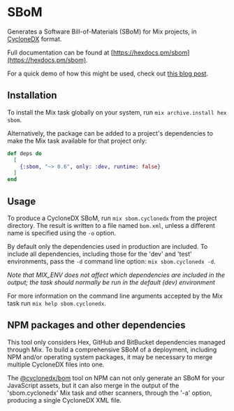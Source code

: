 # SBoM

Generates a Software Bill-of-Materials (SBoM) for Mix projects, in [CycloneDX](https://cyclonedx.org)
format.

Full documentation can be found at [https://hexdocs.pm/sbom](https://hexdocs.pm/sbom).

For a quick demo of how this might be used, check out [this blog post](https://blog.voltone.net/post/24).

## Installation

To install the Mix task globally on your system, run `mix archive.install hex sbom`.

Alternatively, the package can be added to a project's dependencies to make the
Mix task available for that project only:

```elixir
def deps do
  [
    {:sbom, "~> 0.6", only: :dev, runtime: false}
  ]
end
```

## Usage

To produce a CycloneDX SBoM, run `mix sbom.cyclonedx` from the project
directory. The result is written to a file named `bom.xml`, unless a different
name is specified using the `-o` option.

By default only the dependencies used in production are included. To include all
dependencies, including those for the 'dev' and 'test' environments, pass the
`-d` command line option: `mix sbom.cyclonedx -d`.

*Note that MIX_ENV does not affect which dependencies are included in the
output; the task should normally be run in the default (dev) environment*

For more information on the command line arguments accepted by the Mix task
run `mix help sbom.cyclonedx`.

## NPM packages and other dependencies

This tool only considers Hex, GitHub and BitBucket dependencies managed through
Mix. To build a comprehensive SBoM of a deployment, including NPM and/or
operating system packages, it may be necessary to merge multiple CycloneDX files
into one.

The [@cyclonedx/bom](https://www.npmjs.com/package/@cyclonedx/bom) tool on NPM
can not only generate an SBoM for your JavaScript assets, but it can also merge
in the output of the 'sbom.cyclonedx' Mix task and other scanners, through the
'-a' option, producing a single CycloneDX XML file.
